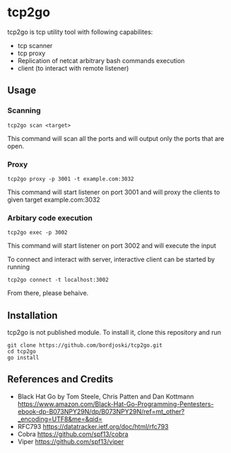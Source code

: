 # tcp2go
tcp2go is tcp utility tool with following capabilites:
* tcp scanner
* tcp proxy
* Replication of netcat arbitrary bash commands execution
* client (to interact with remote listener)


## Usage
### Scanning
    tcp2go scan <target>    

This command will scan all the ports and will output only the ports that are open. 

### Proxy
    tcp2go proxy -p 3001 -t example.com:3032

This command will start listener on port 3001 and will proxy the clients to given target example.com:3032

### Arbitary code execution
    tcp2go exec -p 3002
This command will start listener on port 3002 and will execute the input

To connect and interact with server, interactive client can be started by running

    tcp2go connect -t localhost:3002    

From there, please behaive.
## Installation
tcp2go is not published module. To install it, clone this repository and run

    git clone https://github.com/bordjoski/tcp2go.git
    cd tcp2go  
    go install    


## References and Credits
* Black Hat Go by Tom Steele, Chris Patten and Dan Kottmann https://www.amazon.com/Black-Hat-Go-Programming-Pentesters-ebook-dp-B073NPY29N/dp/B073NPY29N/ref=mt_other?_encoding=UTF8&me=&qid=
* RFC793 https://datatracker.ietf.org/doc/html/rfc793
* Cobra https://github.com/spf13/cobra
* Viper https://github.com/spf13/viper


